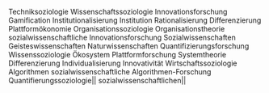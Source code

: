 Techniksoziologie
Wissenschaftssoziologie
Innovationsforschung
Gamification
Institutionalisierung
Institution
Rationalisierung
Differenzierung
Plattformökonomie
Organisationssoziologie
Organisationstheorie
sozialwissenschaftliche Innovationsforschung
Sozialwissenschaften
Geisteswissenschaften
Naturwissenschaften
Quantifizierungsforschung
Wissenssoziologie
Ökosystem
Plattformforschung
Systemtheorie
Differenzierung
Individualisierung
Innovativität
Wirtschaftssoziologie
Algorithmen
sozialwissenschaftliche Algorithmen-Forschung
Quantifierungssoziologie||
sozialwissenschaftlichen||